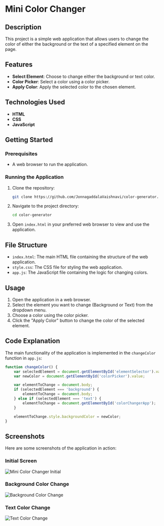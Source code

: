 # Mini Color Changer

## Description
This project is a simple web application that allows users to change the color of either the background or the text of a specified element on the page.

## Features
- **Select Element**: Choose to change either the background or text color.
- **Color Picker**: Select a color using a color picker.
- **Apply Color**: Apply the selected color to the chosen element.

## Technologies Used
- **HTML**
- **CSS**
- **JavaScript**

## Getting Started

### Prerequisites
- A web browser to run the application.

### Running the Application
1. Clone the repository:
    ```sh
    git clone https://github.com/JonnagaddalaVaishnavi/color-generator.git
    ```
2. Navigate to the project directory:
    ```sh
    cd color-generator
    ```
3. Open `index.html` in your preferred web browser to view and use the application.

## File Structure
- `index.html`: The main HTML file containing the structure of the web application.
- `style.css`: The CSS file for styling the web application.
- `app.js`: The JavaScript file containing the logic for changing colors.

## Usage
1. Open the application in a web browser.
2. Select the element you want to change (Background or Text) from the dropdown menu.
3. Choose a color using the color picker.
4. Click the "Apply Color" button to change the color of the selected element.

## Code Explanation
The main functionality of the application is implemented in the `changeColor` function in `app.js`:

```javascript
function changeColor() {
    var selectedElement = document.getElementById('elementSelector').value;
    var newColor = document.getElementById('colorPicker').value;

    var elementToChange = document.body; 
    if (selectedElement === 'background') {
        elementToChange = document.body;
    } else if (selectedElement === 'text') {
        elementToChange = document.getElementById('colorChangerApp');
    }

    elementToChange.style.backgroundColor = newColor;
}
```

## Screenshots
Here are some screenshots of the application in action:

### Initial Screen
![Mini Color Changer Initial](https://raw.githubusercontent.com/JonnagaddalaVaishnavi/color-generator/main/images/Screenshot_2025-01-22_180151.png)

### Background Color Change
![Background Color Change](https://raw.githubusercontent.com/JonnagaddalaVaishnavi/color-generator/main/images/Screenshot_2025-01-22_180207.png)

### Text Color Change
![Text Color Change](https://raw.githubusercontent.com/JonnagaddalaVaishnavi/color-generator/main/images/Screenshot_2025-01-22_180231.png)

